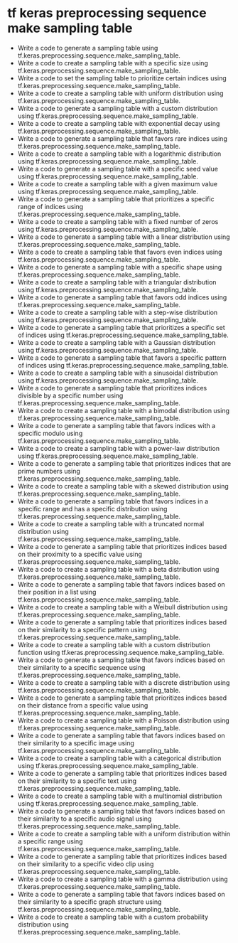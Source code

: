 # tf keras preprocessing sequence make sampling table

- Write a code to generate a sampling table using tf.keras.preprocessing.sequence.make_sampling_table.
- Write a code to create a sampling table with a specific size using tf.keras.preprocessing.sequence.make_sampling_table.
- Write a code to set the sampling table to prioritize certain indices using tf.keras.preprocessing.sequence.make_sampling_table.
- Write a code to create a sampling table with uniform distribution using tf.keras.preprocessing.sequence.make_sampling_table.
- Write a code to generate a sampling table with a custom distribution using tf.keras.preprocessing.sequence.make_sampling_table.
- Write a code to create a sampling table with exponential decay using tf.keras.preprocessing.sequence.make_sampling_table.
- Write a code to generate a sampling table that favors rare indices using tf.keras.preprocessing.sequence.make_sampling_table.
- Write a code to create a sampling table with a logarithmic distribution using tf.keras.preprocessing.sequence.make_sampling_table.
- Write a code to generate a sampling table with a specific seed value using tf.keras.preprocessing.sequence.make_sampling_table.
- Write a code to create a sampling table with a given maximum value using tf.keras.preprocessing.sequence.make_sampling_table.
- Write a code to generate a sampling table that prioritizes a specific range of indices using tf.keras.preprocessing.sequence.make_sampling_table.
- Write a code to create a sampling table with a fixed number of zeros using tf.keras.preprocessing.sequence.make_sampling_table.
- Write a code to generate a sampling table with a linear distribution using tf.keras.preprocessing.sequence.make_sampling_table.
- Write a code to create a sampling table that favors even indices using tf.keras.preprocessing.sequence.make_sampling_table.
- Write a code to generate a sampling table with a specific shape using tf.keras.preprocessing.sequence.make_sampling_table.
- Write a code to create a sampling table with a triangular distribution using tf.keras.preprocessing.sequence.make_sampling_table.
- Write a code to generate a sampling table that favors odd indices using tf.keras.preprocessing.sequence.make_sampling_table.
- Write a code to create a sampling table with a step-wise distribution using tf.keras.preprocessing.sequence.make_sampling_table.
- Write a code to generate a sampling table that prioritizes a specific set of indices using tf.keras.preprocessing.sequence.make_sampling_table.
- Write a code to create a sampling table with a Gaussian distribution using tf.keras.preprocessing.sequence.make_sampling_table.
- Write a code to generate a sampling table that favors a specific pattern of indices using tf.keras.preprocessing.sequence.make_sampling_table.
- Write a code to create a sampling table with a sinusoidal distribution using tf.keras.preprocessing.sequence.make_sampling_table.
- Write a code to generate a sampling table that prioritizes indices divisible by a specific number using tf.keras.preprocessing.sequence.make_sampling_table.
- Write a code to create a sampling table with a bimodal distribution using tf.keras.preprocessing.sequence.make_sampling_table.
- Write a code to generate a sampling table that favors indices with a specific modulo using tf.keras.preprocessing.sequence.make_sampling_table.
- Write a code to create a sampling table with a power-law distribution using tf.keras.preprocessing.sequence.make_sampling_table.
- Write a code to generate a sampling table that prioritizes indices that are prime numbers using tf.keras.preprocessing.sequence.make_sampling_table.
- Write a code to create a sampling table with a skewed distribution using tf.keras.preprocessing.sequence.make_sampling_table.
- Write a code to generate a sampling table that favors indices in a specific range and has a specific distribution using tf.keras.preprocessing.sequence.make_sampling_table.
- Write a code to create a sampling table with a truncated normal distribution using tf.keras.preprocessing.sequence.make_sampling_table.
- Write a code to generate a sampling table that prioritizes indices based on their proximity to a specific value using tf.keras.preprocessing.sequence.make_sampling_table.
- Write a code to create a sampling table with a beta distribution using tf.keras.preprocessing.sequence.make_sampling_table.
- Write a code to generate a sampling table that favors indices based on their position in a list using tf.keras.preprocessing.sequence.make_sampling_table.
- Write a code to create a sampling table with a Weibull distribution using tf.keras.preprocessing.sequence.make_sampling_table.
- Write a code to generate a sampling table that prioritizes indices based on their similarity to a specific pattern using tf.keras.preprocessing.sequence.make_sampling_table.
- Write a code to create a sampling table with a custom distribution function using tf.keras.preprocessing.sequence.make_sampling_table.
- Write a code to generate a sampling table that favors indices based on their similarity to a specific sequence using tf.keras.preprocessing.sequence.make_sampling_table.
- Write a code to create a sampling table with a discrete distribution using tf.keras.preprocessing.sequence.make_sampling_table.
- Write a code to generate a sampling table that prioritizes indices based on their distance from a specific value using tf.keras.preprocessing.sequence.make_sampling_table.
- Write a code to create a sampling table with a Poisson distribution using tf.keras.preprocessing.sequence.make_sampling_table.
- Write a code to generate a sampling table that favors indices based on their similarity to a specific image using tf.keras.preprocessing.sequence.make_sampling_table.
- Write a code to create a sampling table with a categorical distribution using tf.keras.preprocessing.sequence.make_sampling_table.
- Write a code to generate a sampling table that prioritizes indices based on their similarity to a specific text using tf.keras.preprocessing.sequence.make_sampling_table.
- Write a code to create a sampling table with a multinomial distribution using tf.keras.preprocessing.sequence.make_sampling_table.
- Write a code to generate a sampling table that favors indices based on their similarity to a specific audio signal using tf.keras.preprocessing.sequence.make_sampling_table.
- Write a code to create a sampling table with a uniform distribution within a specific range using tf.keras.preprocessing.sequence.make_sampling_table.
- Write a code to generate a sampling table that prioritizes indices based on their similarity to a specific video clip using tf.keras.preprocessing.sequence.make_sampling_table.
- Write a code to create a sampling table with a gamma distribution using tf.keras.preprocessing.sequence.make_sampling_table.
- Write a code to generate a sampling table that favors indices based on their similarity to a specific graph structure using tf.keras.preprocessing.sequence.make_sampling_table.
- Write a code to create a sampling table with a custom probability distribution using tf.keras.preprocessing.sequence.make_sampling_table.